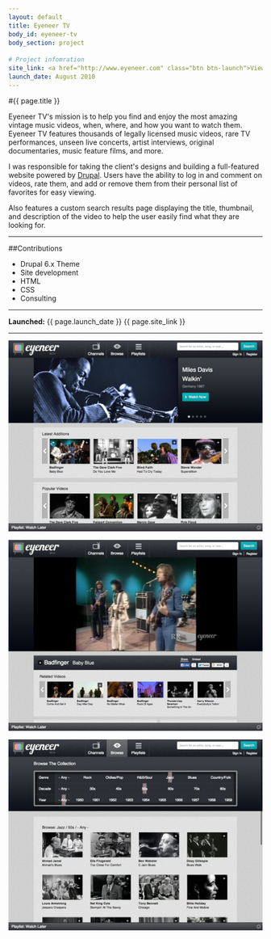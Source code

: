 ```yaml
---
layout: default
title: Eyeneer TV
body_id: eyeneer-tv
body_section: project

# Project infomration
site_link: <a href="http://www.eyeneer.com" class="btn btn-launch">View site</a>
launch_date: August 2010
---
```


#{{ page.title }}

Eyeneer TV's mission is to help you find and enjoy the most amazing vintage music videos, when, where, and how you want to watch them. Eyeneer TV features thousands of legally licensed music videos, rare TV performances, unseen live concerts, artist interviews, original documentaries, music feature films, and more.

I was responsible for taking the client's designs and building a full-featured website powered by [Drupal](http://drupal.org). Users have the ability to log in and comment on videos, rate them, and add or remove them from their personal list of favorites for easy viewing. 

Also features a custom search results page displaying the title, thumbnail, and description of the video to help the user easily find what they are looking for.

---

##Contributions

* Drupal 6.x Theme
* Site development
* HTML
* CSS
* Consulting

---

**Launched:** {{ page.launch_date }} {{ page.site_link }}

---

![Home](screenshots/home.jpeg)  

![Video](screenshots/video.jpeg)  

![Browse](screenshots/browse.jpeg)  
